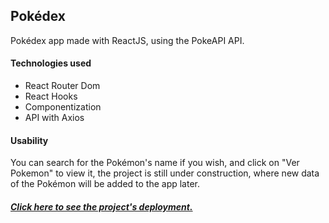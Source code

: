 <h2>Pokédex</h2>

<p>Pokédex app made with ReactJS, using the PokeAPI API.</p>

<h4>Technologies used</h4>
<ul>
  <li>React Router Dom</li>
  <li>React Hooks</li>
  <li>Componentization</li>
  <li>API with Axios</li>
</ul>

<h4>Usability</h4>

<p>You can search for the Pokémon's name if you wish, and click on "Ver Pokemon" to view it, the project is still under construction, where new data of the Pokémon will be added to the app later.</p>

<h5><a href="https://pokemonview.vercel.app/" target="_blank">Click here to see the project's deployment.</a></h5>
